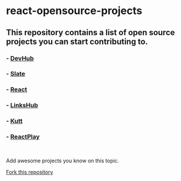 # react-opensource-projects
## This repository contains  a list of open source projects you can start contributing to.

### - [DevHub](https://github.com/devhubapp/devhub)
### - [Slate](https://github.com/ianstormtaylor/slate)
### - [React](https://github.com/facebook/react)
### - [LinksHub](https://github.com/rupali-codes/LinksHub)
### - [Kutt](https://github.com/thedevs-network/kutt)
### - [ReactPlay](https://github.com/reactplay/react-play)

</br>

Add awesome projects you know on this topic.

[Fork this repository](https://github.com/login?return_to=%2Fkshitijarvikar%2Freact-opensource-projects)

